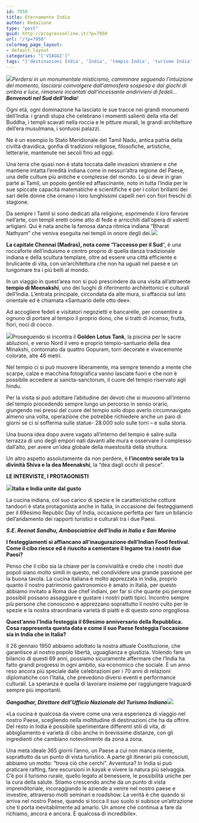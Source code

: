 ```yaml
---
id: 7950
title: Eternamente India
author: Redazione
type: "post"
guid: http://progressonline.it/?p=7950
url: "/?p=7950"
colormag_page_layout:
- default_layout
categories: "['VIAGGI']"
tags: "['destinazioni India', 'India', 'tempio India', 'turismo India', 'viaggio India']"
---
```


*![](https://progressonline.it/wp-content/uploads/2017/12/YOGA-DAY-2015-03-1000x600-600x600-300x300.jpg)Perdersi in un monumentale misticismo, camminare seguendo l’intuizione del momento, lasciarsi coinvolgere dall’atmosfera sospesa e dai giochi di ombra e luce, rimanere incantati dall’incessante andirivieni di fedeli… **Benvenuti nel Sud dell’India**!*

Ogni età, ogni dominazione ha lasciato le sue tracce nei grandi monumenti dell’India: i grandi stupa che celebrano i momenti salienti della vita del Buddha, i templi scavati nella roccia e le pitture murali, le grandi architetture dell’era musulmana, i sontuosi palazzi.

Ne è un esempio lo Stato Meridionale del Tamil Nadu, antica patria della civiltà dravidica, gonfia di tradizioni religiose, filosofiche, artistiche, letterarie, mantenute nei secoli fino ad oggi.

Una terra che quasi non è stata toccata dalle invasioni straniere e che mantiene intatta l’eredità indiana come in nessun’altra regione del Paese, una delle culture più antiche e complesse del mondo. Lo si deve in gran parte ai Tamil, un popolo gentile ed affascinante, noto in tutta l’India per le sue spiccate capacità matematiche e scientifiche e per i colori brillanti dei sari delle donne che ornano i loro lunghissimi capelli neri con fiori freschi di stagione.

Da sempre i Tamil si sono dedicati alla religione, esprimendo il loro fervore nell’arte, con templi eretti come atto di fede e arricchiti dall’opera di valenti artigiani. Qui è nata anche la famosa danza ritmica indiana “Bharat Nathyam” che veniva eseguita nei templi in onore degli dei.![](https://progressonline.it/wp-content/uploads/2017/12/6847587038_8526a9147d_b-300x200.jpg)

**La capitale Chennai (Madras), nota come “l’accesso per il Sud**“, è una roccaforte dell’induismo e centro proprio di quella danza tradizionale indiana e della scultura templare, oltre ad essere una città efficiente e brulicante di vita, con un’architettura che non ha uguali nel paese e un lungomare tra i più belli al mondo.

In un viaggio in quest’area non si può prescindere da una visita all’attraente **tempio di Meenakshi**, uno dei luoghi di riferimento architettonici e culturali dell’India. L’entrata principale, circondata da alte mura, si affaccia sul lato orientale ed è chiamata «Santuario delle otto dee».

Ad accogliere fedeli e visitatori negozietti e bancarelle, per consentire a ognuno di portare al tempio il proprio dono, che si tratti di incenso, frutta, fiori, noci di cocco.

![](https://progressonline.it/wp-content/uploads/2018/02/golden-lotus-300x225.jpg)Proseguendo si incontra il **Golden Lotus Tank**, la piscina per le sacre abluzioni, e verso Nord il vero e proprio tempio-santuario della dea Minakshi, contornato da quattro Gopuram, torri decorate e vivacemente colorate, alte 46 metri.

Nel tempio ci si può muovere liberamente, ma sempre tenendo a mente che scarpe, calze e macchina fotografica vanno lasciate fuori e che non è possibile accedere ai sancta-sanctorum, il cuore del tempio riservato agli hindu.

Per la visita si può adottare l’abitudine dei devoti che si muovono all’interno del tempio procedendo sempre lungo un percorso in senso orario, giungendo nei pressi del cuore del tempio solo dopo averlo circumnavigato almeno una volta, operazione che potrebbe richiedere anche un paio di giorni se ci si sofferma sulle statue- 28.000 solo sulle torri – e sulla storia.

Una buona idea dopo avere vagato all’interno del tempio è salire sulla terrazza di uno degli empori nati davanti alle mura e osservare il complesso dall’alto, per avere un’idea globale della maestosità della struttura.

Un altro aspetto assolutamente da non perdere, è **l’incontro serale tra la divinità Shiva e la dea Meenakshi**, la “dea dagli occhi di pesce”.

**LE INTERVISTE, I PROTAGONISTI**

**![](https://progressonline.it/wp-content/uploads/2018/02/Immagine-300x147.jpg)Italia e India unite dal gusto**

La cucina indiana, col suo carico di spezie e le caratteristiche cotture tandoori è stata protagonista anche in Italia, in occasione dei festeggiamenti per il 69esimo Republic Day of India, occasione perfetta per fare un bilancio dell’andamento dei rapporti turistici e culturali tra i due Paesi.

***S.E. Reenat Sandhu, Ambasciatrice dell’India in Italia e San Marino***

**I festeggiamenti si affiancano all’inaugurazione dell’Indian Food festival. Come il cibo riesce ed è riuscito a cementare il legame tra i nostri due Paesi?**

Penso che il cibo sia la chiave per la convivialità e credo che i nostri due popoli siano molto simili in questo, nel condividere una grande passione per la buona tavola. La cucina italiana è molto apprezzata in India, proprio quanto il nostro patrimonio gastronomico è amato in Italia, per questo abbiamo invitato a Roma due chef indiani, per far sì che quante più persone possibili possano assaggiare e gustare i nostri piatti tipici. Incontro sempre più persone che conoscono e apprezzano soprattutto il nostro culto per le spezie e la nostra straordinaria varietà di piatti e di questo sono orgogliosa.

**Quest’anno l’India festeggia il 69esimo anniversario della Repubblica. Cosa rappresenta questa data e come il suo Paese festeggia l’occasione sia in India che in Italia?**

Il 26 gennaio 1950 abbiamo adottato la nostra attuale Costituzione, che garantisce al nostro popolo libertà, uguaglianza e giustizia. Volendo fare un bilancio di questi 69 anni, possiamo sicuramente affermare che l’India ha fatto grandi progressi in ogni ambito, sia economico che sociale. È un anno reso ancora più speciale dalle celebrazioni per i 70 anni di relazioni diplomatiche con l’Italia, che prevedono diversi eventi e performance culturali. La speranza è quella di lavorare insieme per raggiungere traguardi sempre più importanti.

***Gangadhar, Direttore dell’Ufficio Nazionale del Turismo Indiano![](https://progressonline.it/wp-content/uploads/2018/02/india-300x148.jpg)***

 «La cucina è qualcosa da vivere come una vera esperienza di viaggio nel nostro Paese, scegliendo nella moltitudine di destinazioni che ha da offrire. Del resto in India è possibile sperimentare differenti stili di vita, di abbigliamento e varietà di cibo anche in brevissime distanze, con gli ingredienti che cambiano notevolmente da zona a zona.

Una meta ideale 365 giorni l’anno, un Paese a cui non manca niente, soprattutto da un punto di vista turistico. A parte gli itinerari più conosciuti, abbiamo un motto: “trova ciò che cerchi”. Avventura? In India si può praticare rafting, fare escursioni in kayak e vivere la natura più selvaggia. C’è poi il turismo rurale, quello legato al benessere, le possibilità uniche per la cura della salute. Stiamo crescendo anche da un punto di vista imprenditoriale, incoraggiando le aziende a venire nel nostro paese e investire, attraverso molti seminari e roadshow. La verità è che quando si arriva nel nostro Paese, quando si tocca il suo suolo si subisce un’attrazione che ti porta inevitabilmente ad amarlo. Un amore che continua a fare da richiamo, ancora e ancora. È qualcosa di incredibile».